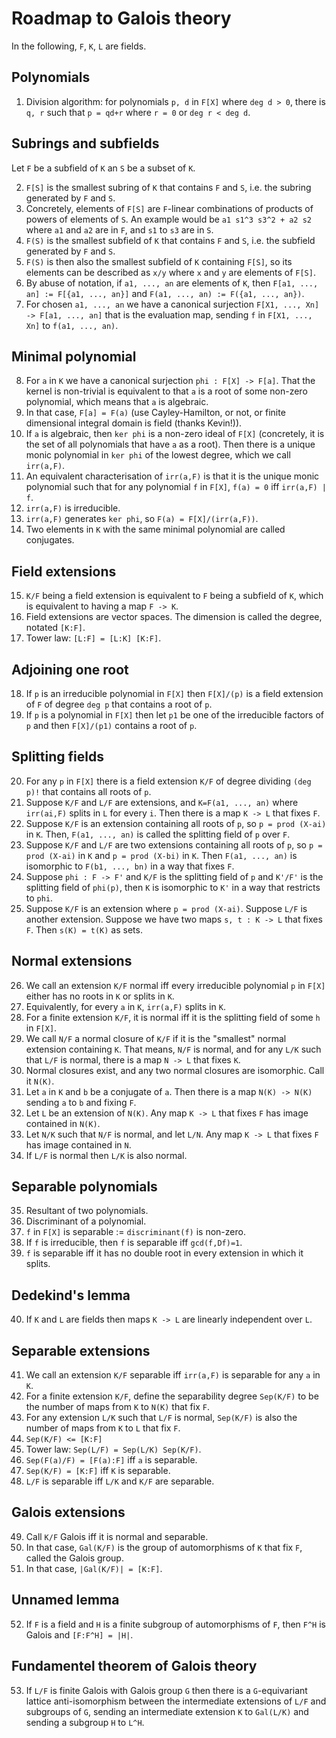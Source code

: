 # Roadmap to Galois theory

In the following, `F`, `K`, `L` are fields.

## Polynomials

1. Division algorithm: for polynomials `p, d` in `F[X]` where `deg d > 0`, there is `q, r` such that `p = qd+r` where `r = 0` or `deg r < deg d`.

## Subrings and subfields

Let `F` be a subfield of `K` an `S` be a subset of `K`.

2. `F[S]` is the smallest subring of `K` that contains `F` and `S`, i.e. the subring generated by `F` and `S`.
3. Concretely, elements of `F[S]` are `F`-linear combinations of products of powers of elements of `S`. An example would be `a1 s1^3 s3^2 + a2 s2` where `a1` and `a2` are in `F`, and `s1` to `s3` are in `S`.
4. `F(S)` is the smallest subfield of `K` that contains `F` and `S`, i.e. the subfield generated by `F` and `S`.
5. `F(S)` is then also the smallest subfield of `K` containing `F[S]`, so its elements can be described as `x/y` where `x` and `y` are elements of `F[S]`.
6. By abuse of notation, if `a1, ..., an` are elements of `K`, then `F[a1, ..., an] := F[{a1, ..., an}]` and `F(a1, ..., an) := F({a1, ..., an})`.
7. For chosen `a1, ..., an` we have a canonical surjection `F[X1, ..., Xn] -> F[a1, ..., an]` that is the evaluation map, sending `f` in `F[X1, ..., Xn]` to `f(a1, ..., an)`.

## Minimal polynomial

8. For `a` in `K` we have a canonical surjection `phi : F[X] -> F[a]`. That the kernel is non-trivial is equivalent to that `a` is a root of some non-zero polynomial, which means that `a` is algebraic.
9. In that case, `F[a] = F(a)` (use Cayley-Hamilton, or not, or finite dimensional integral domain is field (thanks Kevin!)).
10. If `a` is algebraic, then `ker phi` is a non-zero ideal of `F[X]` (concretely, it is the set of all polynomials that have `a` as a root). Then there is a unique monic polynomial in `ker phi` of the lowest degree, which we call `irr(a,F)`.
11. An equivalent characterisation of `irr(a,F)` is that it is the unique monic polynomial such that for any polynomial `f` in `F[X]`, `f(a) = 0` iff `irr(a,F) | f`.
12. `irr(a,F)` is irreducible.
13. `irr(a,F)` generates `ker phi`, so `F(a) = F[X]/(irr(a,F))`.
14. Two elements in `K` with the same minimal polynomial are called conjugates.

## Field extensions

15. `K/F` being a field extension is equivalent to `F` being a subfield of `K`, which is equivalent to having a map `F -> K`.
16. Field extensions are vector spaces. The dimension is called the degree, notated `[K:F]`.
17. Tower law: `[L:F] = [L:K] [K:F]`.

## Adjoining one root

18. If `p` is an irreducible polynomial in `F[X]` then `F[X]/(p)` is a field extension of `F` of degree `deg p` that contains a root of `p`.
19. If `p` is a polynomial in `F[X]` then let `p1` be one of the irreducible factors of `p` and then `F[X]/(p1)` contains a root of `p`.

## Splitting fields

20. For any `p` in `F[X]` there is a field extension `K/F` of degree dividing `(deg p)!` that contains all roots of `p`.
21. Suppose `K/F` and `L/F` are extensions, and `K=F(a1, ..., an)` where `irr(ai,F)` splits in `L` for every `i`. Then there is a map `K -> L` that fixes `F`.
22. Suppose `K/F` is an extension containing all roots of `p`, so `p = prod (X-ai)` in `K`. Then, `F(a1, ..., an)` is called the splitting field of `p` over `F`.
23. Suppose `K/F` and `L/F` are two extensions containing all roots of `p`, so `p = prod (X-ai)` in `K` and `p = prod (X-bi)` in `K`. Then `F(a1, ..., an)` is isomorphic to `F(b1, ..., bn)` in a way that fixes `F`.
24. Suppose `phi : F -> F'` and `K/F` is the splitting field of `p` and `K'/F'` is the splitting field of `phi(p)`, then `K` is isomorphic to `K'` in a way that restricts to `phi`.
25. Suppose `K/F` is an extension where `p = prod (X-ai)`. Suppose `L/F` is another extension. Suppose we have two maps `s, t : K -> L` that fixes `F`. Then `s(K) = t(K)` as sets.

## Normal extensions

26. We call an extension `K/F` normal iff every irreducible polynomial `p` in `F[X]` either has no roots in `K` or splits in `K`.
27. Equivalently, for every `a` in `K`, `irr(a,F)` splits in `K`.
28. For a finite extension `K/F`, it is normal iff it is the splitting field of some `h` in `F[X]`.
29. We call `N/F` a normal closure of `K/F` if it is the "smallest" normal extension containing `K`. That means, `N/F` is normal, and for any `L/K` such that `L/F` is normal, there is a map `N -> L` that fixes `K`.
30. Normal closures exist, and any two normal closures are isomorphic. Call it `N(K)`.
31. Let `a` in `K` and `b` be a conjugate of `a`. Then there is a map `N(K) -> N(K)` sending `a` to `b` and fixing `F`.
32. Let `L` be an extension of `N(K)`. Any map `K -> L` that fixes `F` has image contained in `N(K)`.
33. Let `N/K` such that `N/F` is normal, and let `L/N`. Any map `K -> L` that fixes `F` has image contained in `N`.
34. If `L/F` is normal then `L/K` is also normal.

## Separable polynomials

35. Resultant of two polynomials.
36. Discriminant of a polynomial.
37. `f` in `F[X]` is separable := `discriminant(f)` is non-zero.
38. If `f` is irreducible, then `f` is separable iff `gcd(f,Df)=1`.
39. `f` is separable iff it has no double root in every extension in which it splits.

## Dedekind's lemma

40. If `K` and `L` are fields then maps `K -> L` are linearly independent over `L`.

## Separable extensions

41. We call an extension `K/F` separable iff `irr(a,F)` is separable for any `a` in `K`.
42. For a finite extension `K/F`, define the separability degree `Sep(K/F)` to be the number of maps from `K` to `N(K)` that fix `F`.
43. For any extension `L/K` such that `L/F` is normal, `Sep(K/F)` is also the number of maps from `K` to `L` that fix `F`.
44. `Sep(K/F) <= [K:F]`
45. Tower law: `Sep(L/F) = Sep(L/K) Sep(K/F)`.
46. `Sep(F(a)/F) = [F(a):F]` iff `a` is separable.
47. `Sep(K/F) = [K:F]` iff `K` is separable.
48. `L/F` is separable iff `L/K` and `K/F` are separable.

## Galois extensions

49. Call `K/F` Galois iff it is normal and separable.
50. In that case, `Gal(K/F)` is the group of automorphisms of `K` that fix `F`, called the Galois group.
51. In that case, `|Gal(K/F)| = [K:F]`.

## Unnamed lemma

52. If `F` is a field and `H` is a finite subgroup of automorphisms of `F`, then `F^H` is Galois and `[F:F^H] = |H|`.

## Fundamentel theorem of Galois theory

53. If `L/F` is finite Galois with Galois group `G` then there is a `G`-equivariant lattice anti-isomorphism between the intermediate extensions of `L/F` and subgroups of `G`, sending an intermediate extension `K` to `Gal(L/K)` and sending a subgroup `H` to `L^H`.
